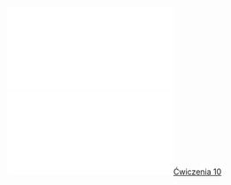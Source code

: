 ![ALGA-Wyklad_10](/Notatki/Semestr%201/Algebra%20liniowa%20z%20geometri%C4%85%20analityczn%C4%85/Wyk%C5%82ady/Wyk%C5%82ad%209/ALGA-Wyklad_10.pdf)![Wyklad_10a](/Notatki/Semestr%201/Algebra%20liniowa%20z%20geometri%C4%85%20analityczn%C4%85/Wyk%C5%82ady/Wyk%C5%82ad%209/Wyklad_10a.pdf)[Ćwiczenia 10](/Notatki/Semestr%201/Algebra%20liniowa%20z%20geometri%C4%85%20analityczn%C4%85/%C4%86wiczenia/%C4%86wiczenia%2010/%C4%86wiczenia%2010.md)